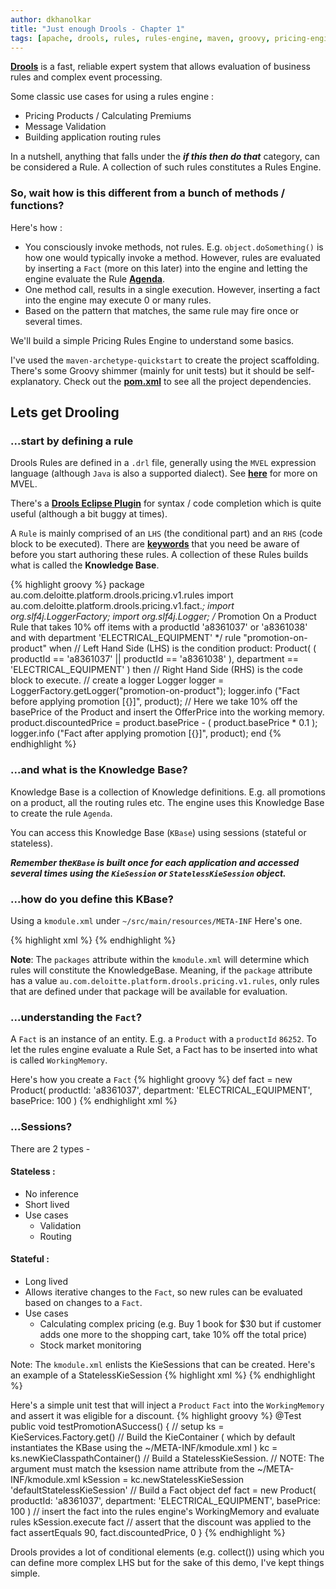 ```yaml
---
author: dkhanolkar 
title: "Just enough Drools - Chapter 1"
tags: [apache, drools, rules, rules-engine, maven, groovy, pricing-engine]
---
```


[__Drools__](https://docs.jboss.org/drools/release/7.8.0.Final/drools-docs/html_single/index.html#_user_guide) is a fast, reliable expert system that allows evaluation of business rules and complex event processing.

Some classic use cases for using a rules engine : 

* Pricing Products / Calculating Premiums
* Message Validation
* Building application routing rules

In a nutshell, anything that falls under the **_if this then do that_** category, can be considered a Rule. A collection of such rules constitutes a Rules Engine. 

### So, wait how is this different from a bunch of methods / functions?

Here's how :

* You consciously invoke methods, not rules. E.g. `object.doSomething()` is how one would typically invoke a method. However, rules are evaluated by inserting a `Fact` (more on this later) into the engine and letting the engine evaluate the Rule [__Agenda__](https://docs.jboss.org/drools/release/7.3.0.Final/drools-docs/html_single/#_agenda). 
* One method call, results in a single execution. However, inserting a fact into the engine may execute 0 or many rules.
* Based on the pattern that matches, the same rule may fire once or several times. 
    
We'll build a simple Pricing Rules Engine to understand some basics.

I've used the `maven-archetype-quickstart` to create the project scaffolding. There's some Groovy shimmer (mainly for unit tests) but it should be self-explanatory. 
Check out the [__pom.xml__](https://github.com/devendra0008/drools-pricing-v1/blob/chapter-1/pom.xml) to see all the project dependencies.

## Lets get Drooling

### ...start by defining a rule

Drools Rules are defined in a `.drl` file, generally using the `MVEL` expression language (although `Java` is also a supported dialect). See [__here__](https://github.com/imona/tutorial/wiki/MVEL-Guide) for more on MVEL. 

There's a [__Drools Eclipse Plugin__](http://download.jboss.org/drools/release/7.3.0.Final/org.drools.updatesite/) for syntax / code completion which is quite useful (although a bit buggy at times). 

A `Rule` is mainly comprised of an `LHS` (the conditional part) and an `RHS` (code block to be executed).
There are [__keywords__](https://docs.jboss.org/drools/release/7.3.0.Final/drools-docs/html_single/#_keywords)  that you need be aware of before you start authoring these rules. 
A collection of these Rules builds what is called the **Knowledge Base**.

{% highlight groovy %}
package au.com.deloitte.platform.drools.pricing.v1.rules
import au.com.deloitte.platform.drools.pricing.v1.fact.*;
import org.slf4j.LoggerFactory;
import org.slf4j.Logger;
/*
	Promotion On a Product Rule that takes 10% off items with a productId 'a8361037' or 'a8361038' and with department 'ELECTRICAL_EQUIPMENT'
*/
rule "promotion-on-product"
    when
    	// Left Hand Side (LHS) is the condition
        product: Product(
        	( productId == 'a8361037' || productId == 'a8361038' ),
        	department == 'ELECTRICAL_EQUIPMENT'
        )
    then
    	// Right Hand Side (RHS) is the code block to execute.
    	// create a logger
    	Logger logger = LoggerFactory.getLogger("promotion-on-product");
    	logger.info ("Fact before applying promotion [{}]", product); 
    	// Here we take 10% off the basePrice of the Product and insert the OfferPrice into the working memory. 
    	product.discountedPrice = product.basePrice - ( product.basePrice * 0.1 );
    	logger.info ("Fact after  applying promotion [{}]", product);
end
{% endhighlight %}

### ...and what is the **Knowledge Base**?
Knowledge Base is a collection of Knowledge definitions. E.g. all promotions on a product, all the routing rules etc. The engine uses this Knowledge Base to create the rule `Agenda`. 

You can access this Knowledge Base (`KBase`) using sessions (stateful or stateless).

**_Remember the`KBase` is built once for each application and accessed several times using the `KieSession` or `StatelessKieSession` object._**

### ...how do you define this **KBase**?
Using a `kmodule.xml` under `~/src/main/resources/META-INF`
Here's one. 

{% highlight xml %}
<kmodule xmlns:xsi="http://www.w3.org/2001/XMLSchema-instance" 
         xmlns="http://www.drools.org/xsd/kmodule">
  <kbase name="defaultKieBase" default="true" eventProcessingMode="cloud" equalsBehavior="identity" declarativeAgenda="disabled" scope="javax.enterprise.context.ApplicationScoped" packages="au.com.deloitte.platform.drools.pricing.v1.rules">
    <ksession name="defaultStatelessKieSession" type="stateless" default="true" clockType="realtime" beliefSystem="simple" scope="javax.enterprise.context.ApplicationScoped" />
  </kbase>
</kmodule>
{% endhighlight %}

**Note**: The `packages` attribute within the `kmodule.xml` will determine which rules will constitute the KnowledgeBase. Meaning, if the `package` attribute has a value `au.com.deloitte.platform.drools.pricing.v1.rules`, only rules that are defined under that package will be available for evaluation. 

### ...understanding the `Fact`?
A `Fact` is an instance of an entity. 
E.g. a `Product` with a `productId` `86252`. To let the rules engine evaluate a Rule Set, a Fact has to be inserted into what is called `WorkingMemory`.

Here's how you create a `Fact`
{% highlight groovy %}
def fact = new Product(
    productId: 'a8361037',
    department: 'ELECTRICAL_EQUIPMENT',
    basePrice: 100
)
{% endhighlight xml %}

### ...Sessions?
There are 2 types - 

#### Stateless :

* No inference
* Short lived
* Use cases 
    - Validation
    - Routing

#### Stateful :

* Long lived
* Allows iterative changes to the `Fact`, so new rules can be evaluated based on changes to a `Fact`. 
* Use cases 
    - Calculating complex pricing (e.g. Buy 1 book for $30 but if customer adds one more to the shopping cart, take 10% off the total price)
    - Stock market monitoring

Note: The `kmodule.xml` enlists the KieSessions that can be created. Here's an example of a StatelessKieSession 
{% highlight xml %}
<ksession name="defaultStatelessKieSession" type="stateless" default="true" clockType="realtime" beliefSystem="simple" scope="javax.enterprise.context.ApplicationScoped" />
{% endhighlight %}

Here's a simple unit test that will inject a `Product` `Fact` into the `WorkingMemory` and assert it was eligible for a discount.
{% highlight groovy %}
@Test
public void testPromotionASuccess() {
    // setup
    ks = KieServices.Factory.get()
    // Build the KieContainer ( which by default instantiates the KBase using the ~/META-INF/kmodule.xml )
    kc = ks.newKieClasspathContainer()
    // Build a StatelessKieSession. 
    // NOTE: The argument must match the ksession name attribute from the ~/META-INF/kmodule.xml 
    kSession = kc.newStatelessKieSession 'defaultStatelessKieSession'
    // Build a Fact object
    def fact = new Product(
            productId: 'a8361037',
            department: 'ELECTRICAL_EQUIPMENT',
            basePrice: 100
            )
    // insert the fact into the rules engine's WorkingMemory and evaluate rules
    kSession.execute fact
    // assert that the discount was applied to the fact
    assertEquals 90, fact.discountedPrice, 0
}
{% endhighlight %}

Drools provides a lot of conditional elements (e.g. collect()) using which you can define more complex LHS but for the sake of this demo, I've kept things simple. 
